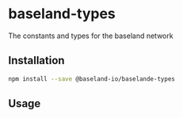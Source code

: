 # baseland-types
The constants and types for the baseland network

## Installation

```sh
npm install --save @baseland-io/baselande-types
```

## Usage
